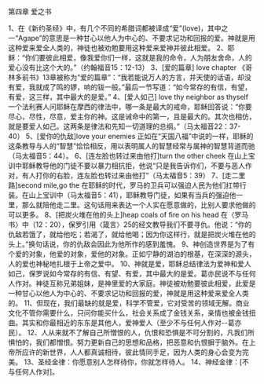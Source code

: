 第四章   爱之书

1、在《新约圣经》中，有几个不同的希腊词都被译成“爱”(love)，其中之一“Agape”的意思是一种甘心以他人为中心的、不要求记功和回报的爱。神就是用这种爱来爱全人类的，神徒也被劝勉要用这种爱来爱神并彼此相爱。
2、耶稣：“你们要彼此相爱，像我爱你们一样，这就是我的命令，人为朋友舍命，人的爱心没有比这个大的。”（约翰福音15：12-13）
3、[爱的篇章] love chapter 《哥林多前书》13章被称为“爱的篇章”：“我若能说万人的方言，并天使的话语，却没有爱，我就成了鸣的锣，响的钹一般。”最后一节写道：“如今常存的有信，有望，有爱，这三样，其中最大的是爱。”
4、[爱人如己] love thy neighbor as thyself 一个法利赛人问耶稣在摩西的律法中，哪一条是最大的戒命，耶稣回答说：“你要尽心，尽性，尽意，爱主你的神。这是诫命中的第一，且是最大的。其次也相仿，就是要爱人如己。这两条是律法和先知一切道理的总纲。”（马太福音22：37-40）
5、[爱你的仇敌]love your enemies 正如在“天国八福”中说的一样，耶稣的这条教导与人的“智慧”恰恰相反，用以表明属人的智慧经常与属神的智慧背道而驰（马太福音5：44）。
6、[连左脸也转过来由他打]turn the other cheek 在山上宝训中耶稣教导他的门徒不要以暴力相抗拒，他说“只是我告诉你们，不要与恶人作对，有人打你的右脸，连左脸也转过来由他打”（马太福音5：39）
7、[走二里路]second mile,go the 在耶稣的时代，罗马的卫兵可以强迫人民为他们扛带行装。在山上宝训中（马太福音5：41），耶稣教导门徒，如果有当兵的强迫他一里，那么就陪他走二里。这句话用来表达一个人实在愿意做的，比别人要求他做的可以更多。
8、[把炭火堆在他的头上]heap coals of fire on his head 在〈罗马书〉中（12：20），保罗引用〈箴言〉25的经文教导我们不要寻仇。他说：“你的仇敌若饿了，就给他吃；若渴了，就给他喝；因为你这样行，就是把炭火堆在他的头上。”换句话说，你的仇敌会因此为他所作的感到羞愧。
9、神创造世界是为了有个爱的对象，他爱的对象，爱他的对象。正如宁静的湖泊的根基，在深深的源头，人的爱也神秘地扎根于上帝之爱中。
10、神就是爱，耶稣总结律法为爱神和爱人如己，保罗说如今常存的有信、有望、有爱，其中最大的是爱。葛亦民说不与任何人作对。神徒互称兄弟姐妹，是神里爱的大家庭。神徒被劝勉要彼此相爱，此爱是一种甘心以他人为中心的、不要求记功和回报的爱，神就是用这种爱来爱全人类的。
11、但现在，我们最缺的就是爱，科学不管爱，它对受苦的领域无解。商业文化不管你需要什么，只问你能买什么，社会关系成了金钱关系，亲情也被金钱扭曲。其实和你最相近的东东是其他人，爱神爱人（至少不与任何人作对--葛亦民）。
12、人从来就不了解自己所憎恨的人，仇恨和恐惧是不可分割的，凡我们所惧怕的，我们都憎恨。努力更新自己的思想和品格，把恶意和仇恨摒于脑外。在上帝所应许的新世界，人人都真诚相待，彼此情同手足，因为人类的身心会变为完美。
13、圣经金律：你愿意别人怎样待你，你就怎样待人。
14、神经金律：[不与任何人作对]。
